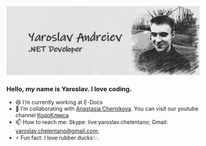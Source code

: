 
![profile image](https://github.com/YaroslavChelentano/YaroslavChelentano/blob/master/profileImg.png)
### Hello, my name is Yaroslav. I love coding.
- 😄 I’m currently working at E-Docs
- 👯 I’m collaborating with <a href="https://github.com/AnastasiaChernikova">Anastasia Chernikova</a>. You can visit our youtube channel <a href="https://www.youtube.com/channel/UCuJioi5wEivb7bSqRpOtOIw?view_as=subscriber">КодоКлякса</a>
- 📫 How to reach me: Skype: live:yaroslav.chelentano; Gmail: yaroslav.chelentano@gmail.com;
- ⚡ Fun fact: I love rubber ducks✨.
<!--
**YaroslavChelentano/YaroslavChelentano** is a ✨ _special_ ✨ repository because its `README.md` (this file) appears on your GitHub profile.

Here are some ideas to get you started:


- 🌱 I’m currently learning ...
- 👯 I’m looking to collaborate on ...
- 🤔 I’m looking for help with ...
- 💬 Ask me about ...
- 📫 How to reach me: ...
- 😄 Pronouns: ...
- ⚡ Fun fact: ...
-->
